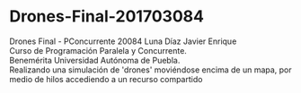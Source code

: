 # Drones-Final-201703084  
Drones Final - PConcurrente 20084 Luna Díaz Javier Enrique  
Curso de Programación Paralela y Concurrente.  
Benemérita Universidad Autónoma de Puebla.  
Realizando una simulación de 'drones' moviéndose encima de un mapa, por medio de hilos accediendo a un recurso compartido
